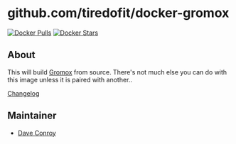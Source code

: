 # github.com/tiredofit/docker-gromox

[![Docker Pulls](https://img.shields.io/docker/pulls/tiredofit/gromox.svg)](https://hub.docker.com/r/tiredofit/gromox)
[![Docker Stars](https://img.shields.io/docker/stars/tiredofit/gromox.svg)](https://hub.docker.com/r/tiredofit/gromox)

## About

This will build [Gromox](https://grommunio.com/) from source. There's not much else you can do with this image unless it is paired with another..

[Changelog](CHANGELOG.md)

## Maintainer

- [Dave Conroy](https://github.com/tiredofit)
